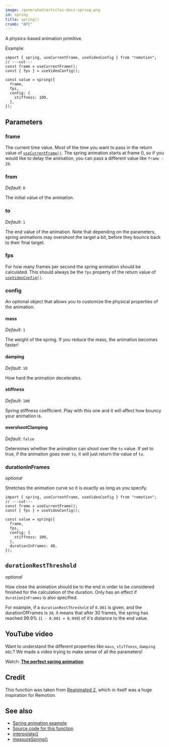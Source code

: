 ```yaml
---
image: /generated/articles-docs-spring.png
id: spring
title: spring()
crumb: "API"
---
```


A physics-based animation primitive.

Example:

```tsx twoslash
import { spring, useCurrentFrame, useVideoConfig } from "remotion";
// ---cut---
const frame = useCurrentFrame();
const { fps } = useVideoConfig();

const value = spring({
  frame,
  fps,
  config: {
    stiffness: 100,
  },
});
```

## Parameters

### frame

The current time value. Most of the time you want to pass in the return value of [`useCurrentFrame()`](/docs/use-current-frame). The spring animation starts at frame 0, so if you would like to delay the animation, you can pass a different value like `frame - 20`.

### from

_Default:_ `0`

The initial value of the animation.

### to

_Default:_ `1`

The end value of the animation. Note that depending on the parameters, spring animations may overshoot the target a bit, before they bounce back to their final target.

### fps

For how many frames per second the spring animation should be calculated. This should always be the `fps` property of the return value of [`useVideoConfig()`](/docs/use-video-config).

### config

An optional object that allows you to customize the physical properties of the animation.

#### mass

_Default:_ `1`

The weight of the spring. If you reduce the mass, the animation becomes faster!

#### damping

_Default_: `10`

How hard the animation decelerates.

#### stiffness

_Default_: `100`

Spring stiffness coefficient. Play with this one and it will affect how bouncy your animation is.

#### overshootClamping

_Default_: `false`

Determines whether the animation can shoot over the `to` value. If set to true, if the animation goes over `to`, it will just return the value of `to`.

### durationInFrames <AvailableFrom v="3.0.27" />

_optional_

Stretches the animation curve so it is exactly as long as you specify.

```tsx twoslash
import { spring, useCurrentFrame, useVideoConfig } from "remotion";
// ---cut---
const frame = useCurrentFrame();
const { fps } = useVideoConfig();

const value = spring({
  frame,
  fps,
  config: {
    stiffness: 100,
  },
  durationInFrames: 40,
});
```

## `durationRestThreshold` <AvailableFrom v="3.0.27" />

_optional_

How close the animation should be to the end in order to be considered finished for the calculation of the duration. Only has an effect if `durationInFrames` is also specified.

For example, if a `durationRestThreshold` of `0.001` is given, and the durationOfFrames is `30`, it means that after 30 frames, the spring has reached 99.9% (`1 - 0.001 = 0.999`) of it's distance to the end value.

## YouTube video

Want to understand the different properties like `mass`, `stiffness`, `damping` etc.? We made a video trying to make sense of all the parameters!

Watch: **[The perfect spring animation](https://www.youtube.com/watch?v=GE8ZqrKqE5g)**

## Credit

This function was taken from [Reanimated 2](https://github.com/software-mansion/react-native-reanimated), which in itself was a huge inspiration for Remotion.

## See also

- [Spring animation example](/docs/animating-properties#using-spring-animations)
- [Source code for this function](https://github.com/remotion-dev/remotion/blob/main/packages/core/src/spring/index.ts)
- [interpolate()](/docs/interpolate)
- [measureSpring()](/docs/measure-spring)
